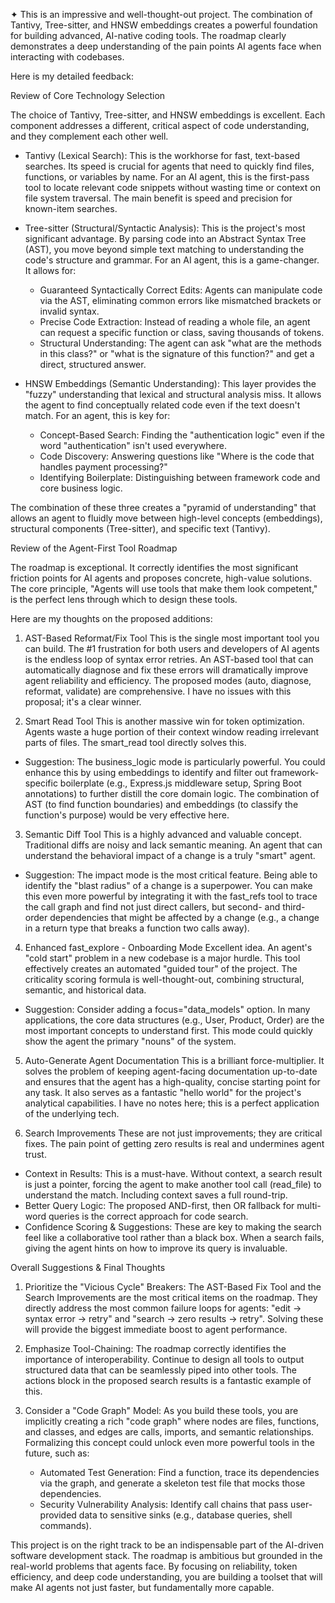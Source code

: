 ✦ This is an impressive and well-thought-out project. The combination of Tantivy, Tree-sitter, and HNSW embeddings creates a powerful
  foundation for building advanced, AI-native coding tools. The roadmap clearly demonstrates a deep understanding of the pain points AI agents
  face when interacting with codebases.

  Here is my detailed feedback:

  Review of Core Technology Selection

  The choice of Tantivy, Tree-sitter, and HNSW embeddings is excellent. Each component addresses a different, critical aspect of code
  understanding, and they complement each other well.

   * Tantivy (Lexical Search): This is the workhorse for fast, text-based searches. Its speed is crucial for agents that need to quickly find
     files, functions, or variables by name. For an AI agent, this is the first-pass tool to locate relevant code snippets without wasting time
     or context on file system traversal. The main benefit is speed and precision for known-item searches.

   * Tree-sitter (Structural/Syntactic Analysis): This is the project's most significant advantage. By parsing code into an Abstract Syntax Tree
     (AST), you move beyond simple text matching to understanding the code's structure and grammar. For an AI agent, this is a game-changer. It
     allows for:
       * Guaranteed Syntactically Correct Edits: Agents can manipulate code via the AST, eliminating common errors like mismatched brackets or
         invalid syntax.
       * Precise Code Extraction: Instead of reading a whole file, an agent can request a specific function or class, saving thousands of
         tokens.
       * Structural Understanding: The agent can ask "what are the methods in this class?" or "what is the signature of this function?" and get
         a direct, structured answer.

   * HNSW Embeddings (Semantic Understanding): This layer provides the "fuzzy" understanding that lexical and structural analysis miss. It
     allows the agent to find conceptually related code even if the text doesn't match. For an agent, this is key for:
       * Concept-Based Search: Finding the "authentication logic" even if the word "authentication" isn't used everywhere.
       * Code Discovery: Answering questions like "Where is the code that handles payment processing?"
       * Identifying Boilerplate: Distinguishing between framework code and core business logic.

  The combination of these three creates a "pyramid of understanding" that allows an agent to fluidly move between high-level concepts
  (embeddings), structural components (Tree-sitter), and specific text (Tantivy).

  Review of the Agent-First Tool Roadmap

  The roadmap is exceptional. It correctly identifies the most significant friction points for AI agents and proposes concrete, high-value
  solutions. The core principle, "Agents will use tools that make them look competent," is the perfect lens through which to design these
  tools.

  Here are my thoughts on the proposed additions:

  1. AST-Based Reformat/Fix Tool
  This is the single most important tool you can build. The #1 frustration for both users and developers of AI agents is the endless loop of
  syntax error retries. An AST-based tool that can automatically diagnose and fix these errors will dramatically improve agent reliability
  and efficiency. The proposed modes (auto, diagnose, reformat, validate) are comprehensive. I have no issues with this proposal; it's a
  clear winner.

  2. Smart Read Tool
  This is another massive win for token optimization. Agents waste a huge portion of their context window reading irrelevant parts of files.
  The smart_read tool directly solves this.
   * Suggestion: The business_logic mode is particularly powerful. You could enhance this by using embeddings to identify and filter out
     framework-specific boilerplate (e.g., Express.js middleware setup, Spring Boot annotations) to further distill the core domain logic. The
     combination of AST (to find function boundaries) and embeddings (to classify the function's purpose) would be very effective here.

  3. Semantic Diff Tool
  This is a highly advanced and valuable concept. Traditional diffs are noisy and lack semantic meaning. An agent that can understand the
  behavioral impact of a change is a truly "smart" agent.
   * Suggestion: The impact mode is the most critical feature. Being able to identify the "blast radius" of a change is a superpower. You can
     make this even more powerful by integrating it with the fast_refs tool to trace the call graph and find not just direct callers, but
     second- and third-order dependencies that might be affected by a change (e.g., a change in a return type that breaks a function two calls
     away).

  4. Enhanced fast_explore - Onboarding Mode
  Excellent idea. An agent's "cold start" problem in a new codebase is a major hurdle. This tool effectively creates an automated "guided tour"
   of the project. The criticality scoring formula is well-thought-out, combining structural, semantic, and historical data.
   * Suggestion: Consider adding a focus="data_models" option. In many applications, the core data structures (e.g., User, Product, Order) are
     the most important concepts to understand first. This mode could quickly show the agent the primary "nouns" of the system.

  5. Auto-Generate Agent Documentation
  This is a brilliant force-multiplier. It solves the problem of keeping agent-facing documentation up-to-date and ensures that the agent has
  a high-quality, concise starting point for any task. It also serves as a fantastic "hello world" for the project's analytical capabilities.
  I have no notes here; this is a perfect application of the underlying tech.

  6. Search Improvements
  These are not just improvements; they are critical fixes. The pain point of getting zero results is real and undermines agent trust.
   * Context in Results: This is a must-have. Without context, a search result is just a pointer, forcing the agent to make another tool call
     (read_file) to understand the match. Including context saves a full round-trip.
   * Better Query Logic: The proposed AND-first, then OR fallback for multi-word queries is the correct approach for code search.
   * Confidence Scoring & Suggestions: These are key to making the search feel like a collaborative tool rather than a black box. When a search
     fails, giving the agent hints on how to improve its query is invaluable.

  Overall Suggestions & Final Thoughts

   1. Prioritize the "Vicious Cycle" Breakers: The AST-Based Fix Tool and the Search Improvements are the most critical items on the roadmap.
      They directly address the most common failure loops for agents: "edit -> syntax error -> retry" and "search -> zero results -> retry".
      Solving these will provide the biggest immediate boost to agent performance.

   2. Emphasize Tool-Chaining: The roadmap correctly identifies the importance of interoperability. Continue to design all tools to output
      structured data that can be seamlessly piped into other tools. The actions block in the proposed search results is a fantastic example of
      this.

   3. Consider a "Code Graph" Model: As you build these tools, you are implicitly creating a rich "code graph" where nodes are files, functions,
      and classes, and edges are calls, imports, and semantic relationships. Formalizing this concept could unlock even more powerful tools in
      the future, such as:
       * Automated Test Generation: Find a function, trace its dependencies via the graph, and generate a skeleton test file that mocks those
         dependencies.
       * Security Vulnerability Analysis: Identify call chains that pass user-provided data to sensitive sinks (e.g., database queries, shell
         commands).

  This project is on the right track to be an indispensable part of the AI-driven software development stack. The roadmap is ambitious but
  grounded in the real-world problems that agents face. By focusing on reliability, token efficiency, and deep code understanding, you are
  building a toolset that will make AI agents not just faster, but fundamentally more capable.